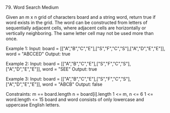 79. Word Search
Medium

Given an m x n grid of characters board and a string word, return true if word exists in the grid.
The word can be constructed from letters of sequentially adjacent cells, where adjacent cells are horizontally or vertically neighboring. 
The same letter cell may not be used more than once.

Example 1:
Input: board = [["A","B","C","E"],["S","F","C","S"],["A","D","E","E"]], word = "ABCCED"
Output: true

Example 2:
Input: board = [["A","B","C","E"],["S","F","C","S"],["A","D","E","E"]], word = "SEE"
Output: true

Example 3:
Input: board = [["A","B","C","E"],["S","F","C","S"],["A","D","E","E"]], word = "ABCB"
Output: false
 
Constraints:
m == board.length
n = board[i].length
1 <= m, n <= 6
1 <= word.length <= 15
board and word consists of only lowercase and uppercase English letters.
